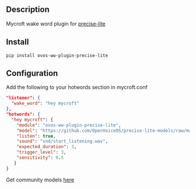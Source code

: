 ## Description
Mycroft wake word plugin for [precise-lite](https://github.com/OpenVoiceOS/precise-lite)

## Install

`pip install ovos-ww-plugin-precise-lite`

## Configuration

Add the following to your hotwords section in mycroft.conf 

```json
"listener": {
  "wake_word": "hey mycroft"
},
"hotwords": {
  "hey mycroft": {
    "module": "ovos-ww-plugin-precise-lite",
    "model": "https://github.com/OpenVoiceOS/precise-lite-models/raw/master/wakewords/en/hey_mycroft.tflite",
    "listen": true,
    "sound": "snd/start_listening.wav",
    "expected_duration": 3,
    "trigger_level": 3,
    "sensitivity": 0.5
   }
}
```

Get community models [here](https://github.com/OpenVoiceOS/precise-lite-models)